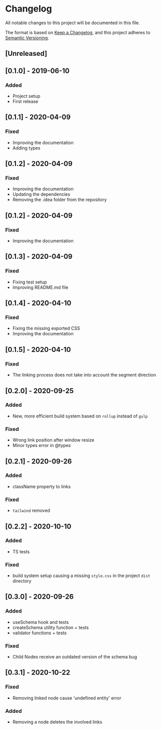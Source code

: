 # Changelog
All notable changes to this project will be documented in this file.

The format is based on [Keep a Changelog](https://keepachangelog.com/en/1.0.0/),
and this project adheres to [Semantic Versioning](https://semver.org/spec/v2.0.0.html).

## [Unreleased]

## [0.1.0] - 2019-06-10

### Added

- Project setup
- First release

## [0.1.1] - 2020-04-09

### Fixed

- Improving the documentation 
- Adding types


## [0.1.2] - 2020-04-09

### Fixed

- Improving the documentation 
- Updating the dependencies
- Removing the .idea folder from the repository

## [0.1.2] - 2020-04-09

### Fixed

- Improving the documentation

## [0.1.3] - 2020-04-09

### Fixed

- Fixing test setup
- Improving README.md file

## [0.1.4] - 2020-04-10

### Fixed

- Fixing the missing exported CSS
- Improving the documentation

## [0.1.5] - 2020-04-10

### Fixed

- The linking process does not take into account the segment direction

## [0.2.0] - 2020-09-25

### Added

- New, more efficient build system based on `rollup` instead of `gulp`

### Fixed

- Wrong link position after window resize
- Minor types error in @types

## [0.2.1] - 2020-09-26

### Added

- className property to links

### Fixed

- `tailwind` removed


## [0.2.2] - 2020-10-10

### Added

- TS tests

### Fixed

- build system setup causing a missing `style.css` in the project `dist` directory


## [0.3.0] - 2020-09-26

### Added

- useSchema hook and tests
- createSchema utility function + tests
- validator functions + tests

### Fixed

- Child Nodes receive an outdated version of the schema bug


## [0.3.1] - 2020-10-22

### Fixed

- Removing linked node cause 'undefined entity' error

### Added 

- Removing a node deletes the involved links
